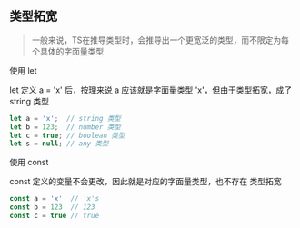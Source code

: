 ## 类型拓宽

> 一般来说，TS在推导类型时，会推导出一个更宽泛的类型，而不限定为每个具体的字面量类型

使用 let

let 定义 a = 'x' 后，按理来说 a 应该就是字面量类型 'x'，但由于类型拓宽，成了 string 类型



```typescript
let a = 'x';  // string 类型
let b = 123;  // number 类型
let c = true; // boolean 类型
let s = null; // any 类型
```

使用 const

const 定义的变量不会更改，因此就是对应的字面量类型，也不存在 类型拓宽

```typescript
const a = 'x'  // 'x's
const b = 123  // 123
const c = true // true
```

